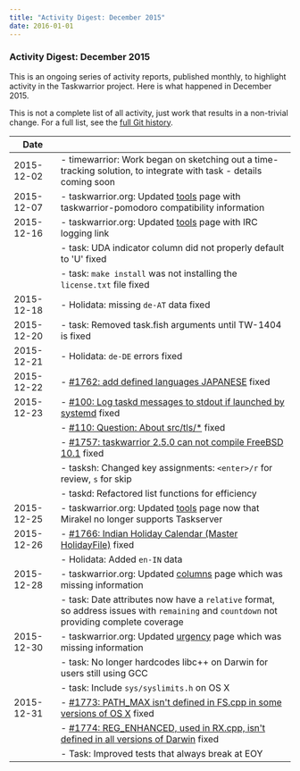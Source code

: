 ```yaml
---
title: "Activity Digest: December 2015"
date: 2016-01-01
---
```


### Activity Digest: December 2015 

This is an ongoing series of activity reports, published monthly, to highlight activity in the Taskwarrior project.
Here is what happened in December 2015.

This is not a complete list of all activity, just work that results in a non-trivial change.
For a full list, see the [full Git history](https://github.com/GothenburgBitFactory/taskwarrior/commits/v2.5.1).

| Date       |                                                                                                                                                           | 
|------------|-----------------------------------------------------------------------------------------------------------------------------------------------------------|
| 2015-12-02 | - timewarrior: Work began on sketching out a time-tracking solution, to integrate with task - details coming soon                                         |
| 2015-12-07 | - taskwarrior.org: Updated [tools](/tools) page with taskwarrior-pomodoro compatibility information                                                       |
| 2015-12-16 | - taskwarrior.org: Updated [tools](/support) page with IRC logging link                                                                                   |
|            | - task: UDA indicator column did not properly default to \'U\' fixed                                                                                      |
|            | - task: `make install` was not installing the `license.txt` file fixed                                                                                    |
| 2015-12-18 | - Holidata: missing `de-AT` data fixed                                                                                                                    |
| 2015-12-20 | - task: Removed task.fish arguments until TW-1404 is fixed                                                                                                |
| 2015-12-21 | - Holidata: `de-DE` errors fixed                                                                                                                          |
| 2015-12-22 | - [#1762: add defined languages JAPANESE](https://github.com/GothenburgBitFactory/taskwarrior/issues/1762) fixed                                          |
| 2015-12-23 | - [#100: Log taskd messages to stdout if launched by systemd](https://github.com/GothenburgBitFactory/taskserver/issues/100) fixed                        |
|            | - [#110: Question: About src/tls/\*](https://github.com/GothenburgBitFactory/taskserver/issues/110) fixed                                                 |
|            | - [#1757: taskwarrior 2.5.0 can not compile FreeBSD 10.1](https://github.com/GothenburgBitFactory/taskwarrior/issues/1757) fixed                          |
|            | - tasksh: Changed key assignments: `<enter>/r` for review, `s` for skip                                                                                   |
|            | - taskd: Refactored list functions for efficiency                                                                                                         |
| 2015-12-25 | - taskwarrior.org: Updated [tools](/tools) page now that Mirakel no longer supports Taskserver                                                            |
| 2015-12-26 | - [#1766: Indian Holiday Calendar (Master HolidayFile)](https://github.com/GothenburgBitFactory/taskwarrior/issues/1766) fixed                            |
|            | - Holidata: Added `en-IN` data                                                                                                                            |
| 2015-12-28 | - taskwarrior.org: Updated [ columns](/docs/commands/columns) page which was missing information                                                          |
|            | - task: Date attributes now have a `relative` format, so address issues with `remaining` and `countdown` not providing complete coverage                  |
| 2015-12-30 | - taskwarrior.org: Updated [urgency](/docs/urgency) page which was missing information                                                                    |
|            | - task: No longer hardcodes libc++ on Darwin for users still using GCC                                                                                    |
|            | - task: Include `sys/syslimits.h` on OS X                                                                                                                 |
| 2015-12-31 | - [#1773: PATH\_MAX isn\'t defined in FS.cpp in some versions of OS X](https://github.com/GothenburgBitFactory/taskwarrior/issues/1773) fixed             |
|            | - [#1774: REG\_ENHANCED, used in RX.cpp, isn\'t defined in all versions of Darwin](https://github.com/GothenburgBitFactory/taskwarrior/issues/1774) fixed |
|            | - Task: Improved tests that always break at EOY                                                                                                           |
